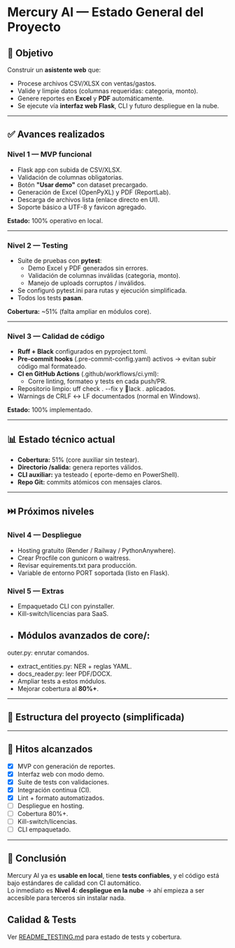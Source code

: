 ﻿# Mercury AI — Estado General del Proyecto

## 🎯 Objetivo
Construir un **asistente web** que:
- Procese archivos CSV/XLSX con ventas/gastos.
- Valide y limpie datos (columnas requeridas: categoria, monto).
- Genere reportes en **Excel** y **PDF** automáticamente.
- Se ejecute vía **interfaz web Flask**, CLI y futuro despliegue en la nube.

---

## ✅ Avances realizados

### Nivel 1 — MVP funcional
- Flask app con subida de CSV/XLSX.
- Validación de columnas obligatorias.
- Botón **"Usar demo"** con dataset precargado.
- Generación de Excel (OpenPyXL) y PDF (ReportLab).
- Descarga de archivos lista (enlace directo en UI).
- Soporte básico a UTF-8 y favicon agregado.

**Estado:** 100% operativo en local.

---

### Nivel 2 — Testing
- Suite de pruebas con **pytest**:
  - Demo Excel y PDF generados sin errores.
  - Validación de columnas inválidas (categoria, monto).
  - Manejo de uploads corruptos / inválidos.
- Se configuró pytest.ini para rutas y ejecución simplificada.
- Todos los tests **pasan**.

**Cobertura:** ~51% (falta ampliar en módulos core).

---

### Nivel 3 — Calidad de código
- **Ruff + Black** configurados en pyproject.toml.
- **Pre-commit hooks** (.pre-commit-config.yaml) activos → evitan subir código mal formateado.
- **CI en GitHub Actions** (.github/workflows/ci.yml):
  - Corre linting, formateo y tests en cada push/PR.
- Repositorio limpio: uff check . --fix y lack . aplicados.
- Warnings de CRLF ↔ LF documentados (normal en Windows).

**Estado:** 100% implementado.

---

## 📊 Estado técnico actual
- **Cobertura:** 51% (core auxiliar sin testear).
- **Directorio /salida:** genera reportes válidos.
- **CLI auxiliar:** ya testeado (eporte-demo en PowerShell).
- **Repo Git:** commits atómicos con mensajes claros.

---

## ⏭️ Próximos niveles

### Nivel 4 — Despliegue
- Hosting gratuito (Render / Railway / PythonAnywhere).
- Crear Procfile con gunicorn o waitress.
- Revisar equirements.txt para producción.
- Variable de entorno PORT soportada (listo en Flask).

### Nivel 5 — Extras
- Empaquetado CLI con pyinstaller.
- Kill-switch/licencias para SaaS.
- Módulos avanzados de core/:
  - outer.py: enrutar comandos.
  - extract_entities.py: NER + reglas YAML.
  - docs_reader.py: leer PDF/DOCX.
- Ampliar tests a estos módulos.
- Mejorar cobertura al **80%+**.

---

## 📂 Estructura del proyecto (simplificada)



---

## 📌 Hitos alcanzados
- [x] MVP con generación de reportes.
- [x] Interfaz web con modo demo.
- [x] Suite de tests con validaciones.
- [x] Integración continua (CI).
- [x] Lint + formato automatizados.
- [ ] Despliegue en hosting.
- [ ] Cobertura 80%+.
- [ ] Kill-switch/licencias.
- [ ] CLI empaquetado.

---

## 🚀 Conclusión
Mercury AI ya es **usable en local**, tiene **tests confiables**, y el código está bajo estándares de calidad con CI automático.  
Lo inmediato es **Nivel 4: despliegue en la nube** → ahí empieza a ser accesible para terceros sin instalar nada.

## Calidad & Tests
Ver [README_TESTING.md](README_TESTING.md) para estado de tests y cobertura.

